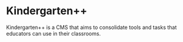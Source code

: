 # Kindergarten++
Kindergarten++ is a CMS that aims to consolidate tools and tasks that educators can use in their classrooms.
